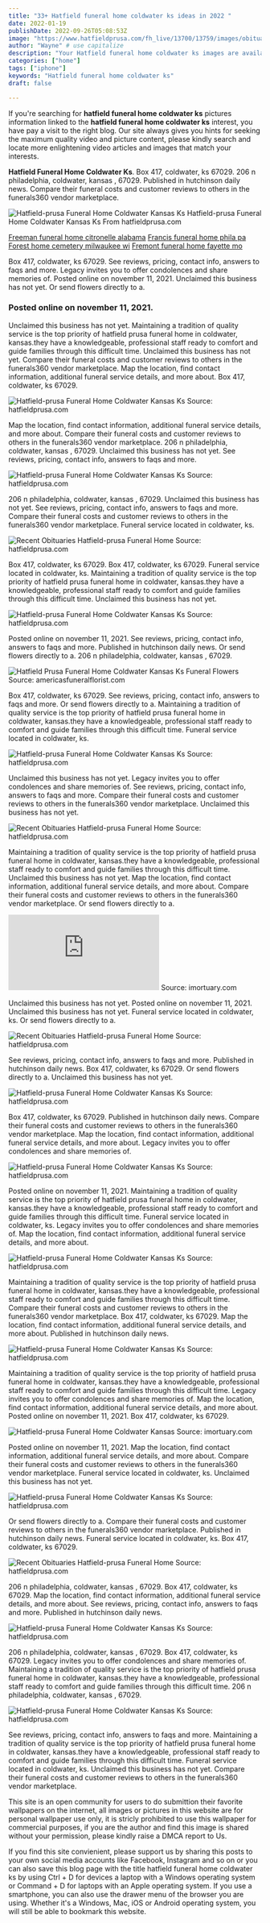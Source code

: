 ```yaml
---
title: "33+ Hatfield funeral home coldwater ks ideas in 2022 "
date: 2022-01-19
publishDate: 2022-09-26T05:08:53Z
image: "https://www.hatfieldprusa.com/fh_live/13700/13759/images/obituaries/7105131_fbs.jpg"
author: "Wayne" # use capitalize
description: "Your Hatfield funeral home coldwater ks images are available. Hatfield funeral home coldwater ks are a topic that is being searched for and liked by netizens today. You can Get the Hatfield funeral home coldwater ks files here. Find and Download all free images."
categories: ["home"]
tags: ["iphone"]
keywords: "Hatfield funeral home coldwater ks"
draft: false

---
```


If you're searching for **hatfield funeral home coldwater ks** pictures information linked to the **hatfield funeral home coldwater ks** interest, you have pay a visit to the right  blog.  Our site always  gives you  hints  for seeking  the maximum  quality video and picture  content, please kindly search and locate more enlightening video articles and images  that match your interests.

**Hatfield Funeral Home Coldwater Ks**. Box 417, coldwater, ks 67029. 206 n philadelphia, coldwater, kansas , 67029. Published in hutchinson daily news. Compare their funeral costs and customer reviews to others in the funerals360 vendor marketplace.

![Hatfield-prusa Funeral Home Coldwater Kansas Ks](https://www.hatfieldprusa.com/images/orgs/mono/NFDA%20(3).png "Hatfield-prusa Funeral Home Coldwater Kansas Ks")
Hatfield-prusa Funeral Home Coldwater Kansas Ks From hatfieldprusa.com

[Freeman funeral home citronelle alabama](/freeman-funeral-home-citronelle-alabama/)
[Francis funeral home phila pa](/francis-funeral-home-phila-pa/)
[Forest home cemetery milwaukee wi](/forest-home-cemetery-milwaukee-wi/)
[Fremont funeral home fayette mo](/fremont-funeral-home-fayette-mo/)

Box 417, coldwater, ks 67029. See reviews, pricing, contact info, answers to faqs and more. Legacy invites you to offer condolences and share memories of. Posted online on november 11, 2021. Unclaimed this business has not yet. Or send flowers directly to a.

### Posted online on november 11, 2021.

Unclaimed this business has not yet. Maintaining a tradition of quality service is the top priority of hatfield prusa funeral home in coldwater, kansas.they have a knowledgeable, professional staff ready to comfort and guide families through this difficult time. Unclaimed this business has not yet. Compare their funeral costs and customer reviews to others in the funerals360 vendor marketplace. Map the location, find contact information, additional funeral service details, and more about. Box 417, coldwater, ks 67029.


![Hatfield-prusa Funeral Home Coldwater Kansas Ks](https://www.hatfieldprusa.com/assets/funeralplanning/batesville/images/alan-a.png "Hatfield-prusa Funeral Home Coldwater Kansas Ks")
Source: hatfieldprusa.com

Map the location, find contact information, additional funeral service details, and more about. Compare their funeral costs and customer reviews to others in the funerals360 vendor marketplace. 206 n philadelphia, coldwater, kansas , 67029. Unclaimed this business has not yet. See reviews, pricing, contact info, answers to faqs and more.

![Hatfield-prusa Funeral Home Coldwater Kansas Ks](https://www.hatfieldprusa.com/fh_live/13700/13759/images/premium/share_img.png?cb=0.216235809048 "Hatfield-prusa Funeral Home Coldwater Kansas Ks")
Source: hatfieldprusa.com

206 n philadelphia, coldwater, kansas , 67029. Unclaimed this business has not yet. See reviews, pricing, contact info, answers to faqs and more. Compare their funeral costs and customer reviews to others in the funerals360 vendor marketplace. Funeral service located in coldwater, ks.

![Recent Obituaries Hatfield-prusa Funeral Home](https://www.hatfieldprusa.com/fh_live/13700/13759/images/obituaries/7514015_fbs.jpg "Recent Obituaries Hatfield-prusa Funeral Home")
Source: hatfieldprusa.com

Box 417, coldwater, ks 67029. Box 417, coldwater, ks 67029. Funeral service located in coldwater, ks. Maintaining a tradition of quality service is the top priority of hatfield prusa funeral home in coldwater, kansas.they have a knowledgeable, professional staff ready to comfort and guide families through this difficult time. Unclaimed this business has not yet.

![Hatfield-prusa Funeral Home Coldwater Kansas Ks](https://www.hatfieldprusa.com/home/assets/img/common/plan-service-1.jpg "Hatfield-prusa Funeral Home Coldwater Kansas Ks")
Source: hatfieldprusa.com

Posted online on november 11, 2021. See reviews, pricing, contact info, answers to faqs and more. Published in hutchinson daily news. Or send flowers directly to a. 206 n philadelphia, coldwater, kansas , 67029.

![Hatfield Prusa Funeral Home Coldwater Kansas Ks Funeral Flowers](https://www.americasfuneralflorist.com/FHImages/img/Hatfield-Prusa-Funeral-Home-Coldwater-Kansas-KS.JPG "Hatfield Prusa Funeral Home Coldwater Kansas Ks Funeral Flowers")
Source: americasfuneralflorist.com

Box 417, coldwater, ks 67029. See reviews, pricing, contact info, answers to faqs and more. Or send flowers directly to a. Maintaining a tradition of quality service is the top priority of hatfield prusa funeral home in coldwater, kansas.they have a knowledgeable, professional staff ready to comfort and guide families through this difficult time. Funeral service located in coldwater, ks.

![Hatfield-prusa Funeral Home Coldwater Kansas Ks](https://www.hatfieldprusa.com/assets/carousel/images/herobanner/hero-people-blank.png "Hatfield-prusa Funeral Home Coldwater Kansas Ks")
Source: hatfieldprusa.com

Unclaimed this business has not yet. Legacy invites you to offer condolences and share memories of. See reviews, pricing, contact info, answers to faqs and more. Compare their funeral costs and customer reviews to others in the funerals360 vendor marketplace. Unclaimed this business has not yet.

![Recent Obituaries Hatfield-prusa Funeral Home](https://www.hatfieldprusa.com/fh_live/13700/13759/images/obituaries/7519287_fbs.jpg "Recent Obituaries Hatfield-prusa Funeral Home")
Source: hatfieldprusa.com

Maintaining a tradition of quality service is the top priority of hatfield prusa funeral home in coldwater, kansas.they have a knowledgeable, professional staff ready to comfort and guide families through this difficult time. Unclaimed this business has not yet. Map the location, find contact information, additional funeral service details, and more about. Compare their funeral costs and customer reviews to others in the funerals360 vendor marketplace. Or send flowers directly to a.

![Bucklin Funeral Homes Funeral Services Flowers In Kansas](https://www.imortuary.com/utilities/timThumb.php?src=/images/uploaded_images/95815/Screenshot_17.jpg&amp;zc=1&amp;w=560&amp;h=218 "Bucklin Funeral Homes Funeral Services Flowers In Kansas")
Source: imortuary.com

Unclaimed this business has not yet. Posted online on november 11, 2021. Unclaimed this business has not yet. Funeral service located in coldwater, ks. Or send flowers directly to a.

![Recent Obituaries Hatfield-prusa Funeral Home](https://www.hatfieldprusa.com/fh_live/13700/13759/images/obituaries/7546383_fbs.jpg "Recent Obituaries Hatfield-prusa Funeral Home")
Source: hatfieldprusa.com

See reviews, pricing, contact info, answers to faqs and more. Published in hutchinson daily news. Box 417, coldwater, ks 67029. Or send flowers directly to a. Unclaimed this business has not yet.

![Hatfield-prusa Funeral Home Coldwater Kansas Ks](https://www.hatfieldprusa.com/images/orgs/mono/NFDA%20(3).png "Hatfield-prusa Funeral Home Coldwater Kansas Ks")
Source: hatfieldprusa.com

Box 417, coldwater, ks 67029. Published in hutchinson daily news. Compare their funeral costs and customer reviews to others in the funerals360 vendor marketplace. Map the location, find contact information, additional funeral service details, and more about. Legacy invites you to offer condolences and share memories of.

![Hatfield-prusa Funeral Home Coldwater Kansas Ks](https://www.hatfieldprusa.com/fh_live/13700/13759/images/obituaries/7497768_fbs.jpg "Hatfield-prusa Funeral Home Coldwater Kansas Ks")
Source: hatfieldprusa.com

Posted online on november 11, 2021. Maintaining a tradition of quality service is the top priority of hatfield prusa funeral home in coldwater, kansas.they have a knowledgeable, professional staff ready to comfort and guide families through this difficult time. Funeral service located in coldwater, ks. Legacy invites you to offer condolences and share memories of. Map the location, find contact information, additional funeral service details, and more about.

![Hatfield-prusa Funeral Home Coldwater Kansas Ks](https://www.hatfieldprusa.com/fh_live/13700/13759/images/obituaries/7701081_fbs.jpg "Hatfield-prusa Funeral Home Coldwater Kansas Ks")
Source: hatfieldprusa.com

Maintaining a tradition of quality service is the top priority of hatfield prusa funeral home in coldwater, kansas.they have a knowledgeable, professional staff ready to comfort and guide families through this difficult time. Compare their funeral costs and customer reviews to others in the funerals360 vendor marketplace. Box 417, coldwater, ks 67029. Map the location, find contact information, additional funeral service details, and more about. Published in hutchinson daily news.

![Hatfield-prusa Funeral Home Coldwater Kansas Ks](https://www.hatfieldprusa.com/images/meaningful_selections/selections_screenshot.png "Hatfield-prusa Funeral Home Coldwater Kansas Ks")
Source: hatfieldprusa.com

Maintaining a tradition of quality service is the top priority of hatfield prusa funeral home in coldwater, kansas.they have a knowledgeable, professional staff ready to comfort and guide families through this difficult time. Legacy invites you to offer condolences and share memories of. Map the location, find contact information, additional funeral service details, and more about. Posted online on november 11, 2021. Box 417, coldwater, ks 67029.

![Hatfield-prusa Funeral Home Coldwater Kansas](https://www.imortuary.com/images/ph-images/1.jpg "Hatfield-prusa Funeral Home Coldwater Kansas")
Source: imortuary.com

Posted online on november 11, 2021. Map the location, find contact information, additional funeral service details, and more about. Compare their funeral costs and customer reviews to others in the funerals360 vendor marketplace. Funeral service located in coldwater, ks. Unclaimed this business has not yet.

![Hatfield-prusa Funeral Home Coldwater Kansas Ks](https://www.hatfieldprusa.com/fh_live/13700/13759/images/obituaries/7502801_fbs.jpg "Hatfield-prusa Funeral Home Coldwater Kansas Ks")
Source: hatfieldprusa.com

Or send flowers directly to a. Compare their funeral costs and customer reviews to others in the funerals360 vendor marketplace. Published in hutchinson daily news. Funeral service located in coldwater, ks. Box 417, coldwater, ks 67029.

![Recent Obituaries Hatfield-prusa Funeral Home](https://www.hatfieldprusa.com/fh_live/13700/13759/images/obituaries/7713212_fbs.jpg "Recent Obituaries Hatfield-prusa Funeral Home")
Source: hatfieldprusa.com

206 n philadelphia, coldwater, kansas , 67029. Box 417, coldwater, ks 67029. Map the location, find contact information, additional funeral service details, and more about. See reviews, pricing, contact info, answers to faqs and more. Published in hutchinson daily news.

![Hatfield-prusa Funeral Home Coldwater Kansas Ks](https://www.hatfieldprusa.com/fh_live/13700/13759/images/obituaries/7511758_fbs.jpg "Hatfield-prusa Funeral Home Coldwater Kansas Ks")
Source: hatfieldprusa.com

206 n philadelphia, coldwater, kansas , 67029. Box 417, coldwater, ks 67029. Legacy invites you to offer condolences and share memories of. Maintaining a tradition of quality service is the top priority of hatfield prusa funeral home in coldwater, kansas.they have a knowledgeable, professional staff ready to comfort and guide families through this difficult time. 206 n philadelphia, coldwater, kansas , 67029.

![Hatfield-prusa Funeral Home Coldwater Kansas Ks](https://www.hatfieldprusa.com/fh_live/13700/13759/images/obituaries/7105131_fbs.jpg "Hatfield-prusa Funeral Home Coldwater Kansas Ks")
Source: hatfieldprusa.com

See reviews, pricing, contact info, answers to faqs and more. Maintaining a tradition of quality service is the top priority of hatfield prusa funeral home in coldwater, kansas.they have a knowledgeable, professional staff ready to comfort and guide families through this difficult time. Funeral service located in coldwater, ks. Unclaimed this business has not yet. Compare their funeral costs and customer reviews to others in the funerals360 vendor marketplace.

This site is an open community for users to do submittion their favorite wallpapers on the internet, all images or pictures in this website are for personal wallpaper use only, it is stricly prohibited to use this wallpaper for commercial purposes, if you are the author and find this image is shared without your permission, please kindly raise a DMCA report to Us.

If you find this site convienient, please support us by sharing this posts to your own social media accounts like Facebook, Instagram and so on or you can also save this blog page with the title hatfield funeral home coldwater ks by using Ctrl + D for devices a laptop with a Windows operating system or Command + D for laptops with an Apple operating system. If you use a smartphone, you can also use the drawer menu of the browser you are using. Whether it's a Windows, Mac, iOS or Android operating system, you will still be able to bookmark this website.

